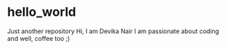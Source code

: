 # hello_world
Just another repository
Hi, I am Devika Nair
I am passionate about coding and well, coffee too ;)
